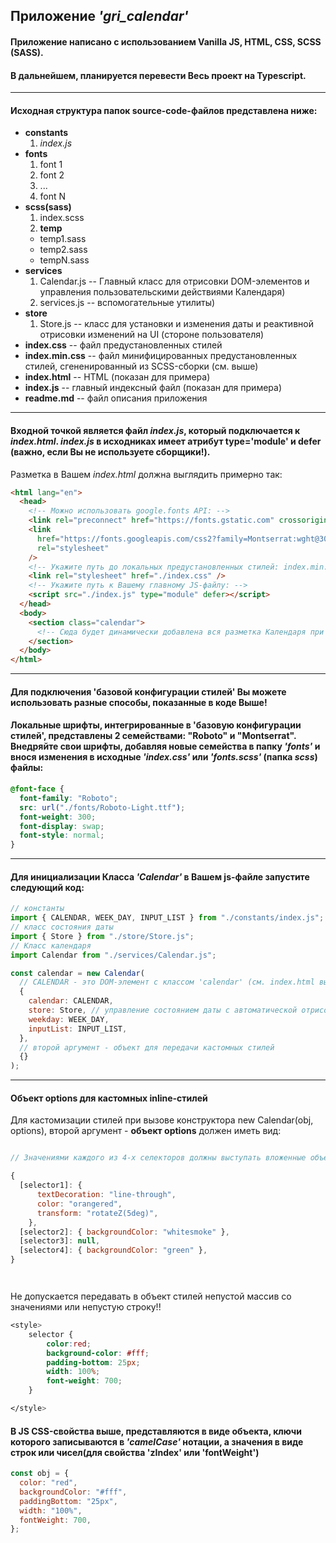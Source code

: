 ## Приложение _'gri_calendar'_

#### Приложение написано с использованием Vanilla JS, HTML, СSS, SCSS (SASS).

#### В дальнейшем, планируется перевести Весь проект на Typescript.

---

#### Исходная структура папок source-code-файлов представлена ниже:

- **constants**
  1. _index.js_
- **fonts**
  1. font 1
  2. font 2
  3. ...
  4. font N
- **scss(sass)**
  1. index.scss
  2. **temp**
  - temp1.sass
  - temp2.sass
  - tempN.sass
- **services**
  1. Calendar.js -- Главный класс для отрисовки DOM-элементов и управления пользовательскими действиями Календаря)
  2. services.js -- вспомогательные утилиты)
- **store**
  1. Store.js -- класс для установки и изменения даты и реактивной отрисовки изменений на UI (стороне пользователя)
- **index.css** -- файл предустановленных стилей
- **index.min.css** -- файл минифицированных предустановленных стилей, сгененированный из SCSS-сборки (см. выше)
- **index.html** -- HTML (показан для примера)
- **index.js** -- главный индексный файл (показан для примера)
- **readme.md** -- файл описания приложения

---

#### Входной точкой является файл _index.js_, который подключается к _index.html_. _index.js_ в исходниках имеет атрибут **type='module'** и **defer** (важно, если Вы не используете сборщики!).

Разметка в Вашем _index.html_ должна выглядить примерно так:

```html
<html lang="en">
  <head>
    <!-- Можно использовать google.fonts API: -->
    <link rel="preconnect" href="https://fonts.gstatic.com" crossorigin />
    <link
      href="https://fonts.googleapis.com/css2?family=Montserrat:wght@300;500;700&family=Roboto:wght@300;500;700&display=swap"
      rel="stylesheet"
    />
    <!-- Укажите путь до локальных предустановленных стилей: index.min.css / index.css: -->
    <link rel="stylesheet" href="./index.css" />
    <!-- Укажите путь к Вашему главному JS-файлу: -->
    <script src="./index.js" type="module" defer></script>
  </head>
  <body>
    <section class="calendar">
      <!-- Сюда будет динамически добавлена вся разметка Календаря при помощи скриптов -->
    </section>
  </body>
</html>
```

---

#### Для подключения 'базовой конфигурации стилей' Вы можете использовать разные способы, показанные в коде Выше!

#### Локальные шрифты, интегрированные в 'базовую конфигурации стилей', представлены 2 семействами: "Roboto" и "Montserrat". Внедряйте свои шрифты, добавляя новые семейства в папку _'fonts'_ и внося изменения в исходные _'index.css'_ или _'fonts.scss'_ (папка _scss_) файлы:

```css
@font-face {
  font-family: "Roboto";
  src: url("./fonts/Roboto-Light.ttf");
  font-weight: 300;
  font-display: swap;
  font-style: normal;
}
```

---

#### Для инициализации Класса _'Calendar'_ в Вашем js-файле запустите следующий код:

```javascript
// константы
import { CALENDAR, WEEK_DAY, INPUT_LIST } from "./constants/index.js";
// класс состояния даты
import { Store } from "./store/Store.js";
// Класс календаря
import Calendar from "./services/Calendar.js";

const calendar = new Calendar(
  // CALENDAR - это DOM-элемент с классом 'calendar' (см. index.html выше!)
  {
    calendar: CALENDAR,
    store: Store, // управление состоянием даты с автоматической отрисовкой актуальной даты
    weekday: WEEK_DAY,
    inputList: INPUT_LIST,
  },
  // второй аргумент - объект для передачи кастомных стилей
  {}
);
```

---

#### Объект **options** для кастомных inline-стилей

Для кастомизации стилей при вызове конструктора new Calendar(obj, options), второй аргумент - **объект options** должен иметь вид:

```javascript

// Значениями каждого из 4-х селекторов должны выступать вложенные объекты СSS-стилей, описанных в Javascript-нотации

{
  [selector1]: {
      textDecoration: "line-through",
      color: "orangered",
      transform: "rotateZ(5deg)",
    },
  [selector2]: { backgroundColor: "whitesmoke" },
  [selector3]: null,
  [selector4]: { backgroundColor: "green" },
}




```

Не допускается передавать в объект стилей непустой массив со значениями или непустую строку!!

```css
<style>
    selector {
        color:red;
        background-color: #fff;
        padding-bottom: 25px;
        width: 100%;
        font-weight: 700;
    }

</style>
```

#### В JS СSS-свойства выше, представляются в виде объекта, ключи которого записываются в _'camelCase'_ нотации, а значения в виде строк или чисел(для свойства 'zIndex' или 'fontWeight')

```javascript
const obj = {
  color: "red",
  backgroundColor: "#fff",
  paddingBottom: "25px",
  width: "100%",
  fontWeight: 700,
};
```

